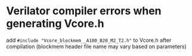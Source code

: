 # Verilator compiler errors when generating Vcore.h
add `#include "Vcore_blockmem__A100_B20_M2_T2.h"` to Vcore.h after compilation
(blockmem header file name may vary based on parameters)
